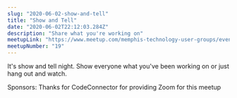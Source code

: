 ```yaml
---
slug: "2020-06-02-show-and-tell"
title: "Show and Tell"
date: "2020-06-02T22:12:03.284Z"
description: "Share what you're working on"
meetupLink: "https://www.meetup.com/memphis-technology-user-groups/events/wvmklrybcjbdb/"
meetupNumber: "19"
---
```


It's show and tell night. Show everyone what you've been working on or just hang out and watch.

Sponsors:
Thanks for CodeConnector for providing Zoom for this meetup